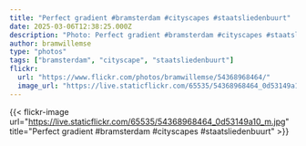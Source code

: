 ```yaml
---
title: "Perfect gradient #bramsterdam #cityscapes #staatsliedenbuurt"
date: 2025-03-06T12:38:25.000Z
description: "Photo: Perfect gradient #bramsterdam #cityscapes #staatsliedenbuurt"
author: bramwillemse
type: "photos"
tags: ["bramsterdam", "cityscape", "staatsliedenbuurt"]
flickr:
  url: "https://www.flickr.com/photos/bramwillemse/54368968464/"
  image_url: "https://live.staticflickr.com/65535/54368968464_0d53149a10_m.jpg"
---
```


{{< flickr-image url="https://live.staticflickr.com/65535/54368968464_0d53149a10_m.jpg" title="Perfect gradient #bramsterdam #cityscapes #staatsliedenbuurt" >}}
